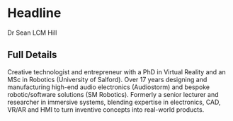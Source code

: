 # Headline

Dr Sean LCM Hill

## Full Details

Creative technologist and entrepreneur with a PhD in Virtual Reality and an MSc in Robotics (University of Salford). Over 17 years designing and manufacturing high-end audio electronics (Audiostorm) and bespoke robotic/software solutions (SM Robotics). Formerly a senior lecturer and researcher in immersive systems, blending expertise in electronics, CAD, VR/AR and HMI to turn inventive concepts into real-world products.